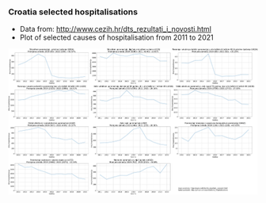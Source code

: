 ### Croatia selected hospitalisations

* Data from: http://www.cezih.hr/dts_rezultati_i_novosti.html
* Plot of selected causes of hospitalisation from 2011 to 2021

![](img/hospitalisations.png)
